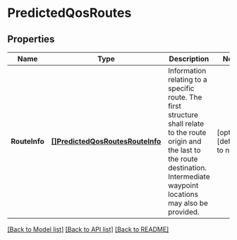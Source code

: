 # PredictedQosRoutes

## Properties
Name | Type | Description | Notes
------------ | ------------- | ------------- | -------------
**RouteInfo** | [**[]PredictedQosRoutesRouteInfo**](PredictedQos.routes.routeInfo.md) | Information relating to a specific route. The first structure shall relate to the route origin and the last to the route destination. Intermediate waypoint locations may also be provided. | [optional] [default to null]

[[Back to Model list]](../README.md#documentation-for-models) [[Back to API list]](../README.md#documentation-for-api-endpoints) [[Back to README]](../README.md)


